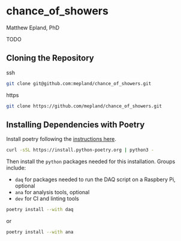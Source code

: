 # chance\_of\_showers
Matthew Epland, PhD  

TODO

## Cloning the Repository
ssh  
```bash
git clone git@github.com:mepland/chance_of_showers.git
```

https  
```bash
git clone https://github.com/mepland/chance_of_showers.git
```

## Installing Dependencies with Poetry
Install poetry following the [instructions here](https://python-poetry.org/docs/#installation).
```bash
curl -sSL https://install.python-poetry.org | python3 -
```
Then install the `python` packages needed for this installation. Groups include:
- `daq` for packages needed to run the DAQ script on a Raspbery Pi, optional
- `ana` for analysis tools, optional
- `dev` for CI and linting tools

```bash
poetry install --with daq
```
or
```bash
poetry install --with ana
```
